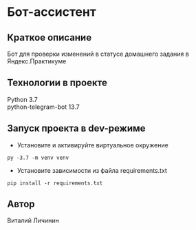 # Бот-ассистент
## Краткое описание
Бот для проверки изменений в статусе домашнего задания в Яндекс.Практикуме
## Технологии в проекте
Python 3.7 \
python-telegram-bot 13.7
## Запуск проекта в dev-режиме

- Установите и активируйте виртуальное окружение
```
py -3.7 -m venv venv 
```
- Установите зависимости из файла requirements.txt
```
pip install -r requirements.txt
``` 

## Автор
Виталий Личинин